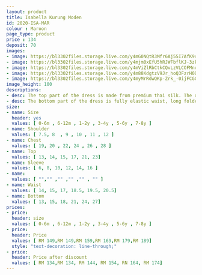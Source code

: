 ```yaml
---
layout: product
title: Isabella Kurung Moden 
id: 2020-ISA-MAR
colour : Maroon
page_type: product
price : 134
deposit: 70
images:
- image: https://bl3302files.storage.live.com/y4mG0NQtR3Mfr6Aj55I7AfK9rmky5yvRmdGD8ISlvLLDJqNgx7wH8DkxfmiCbyoEckCRvUDurAz4xOXyI_T9md-suDA8igRue4iwjY8yaGing66F3P1-ETnB5fGO5beLmskyWYUQ6U8uiq8mSjsxK5hR8dSv9rRnLX38JelSRKlocbYnkOOcP8HCWJZ0rRD2N_c?width=819&height=1024&cropmode=none
- image: https://bl3302files.storage.live.com/y4mjm0xEfU5hRJWFbflKJ-3zkYOJ33F7P5wac9CHoIhonK3cTB_lZnO2kR8wkS1uUzGAh3XAiB1jYz7HCidBmH2k6bvX2zEYhJhTfq5oqmUJds6ekJASSQlB3RuC06CBkgVU1e23gbGTE-2PO7ac56yqD9l_2VBGZHuStTeLN36WJleh1EFQS-aFODXpgV28EvP?width=819&height=1024&cropmode=none
- image: https://bl3302files.storage.live.com/y4mViZlRbCtkCQvLzVLCOFMnowZiQjnPFCvSdIzgBZeHafjmXTYv-Ts4o9qI_8W0rrp74wpNlnTyvVc2qn126OPwYo9bQu91iSU5b8Q-7Sew18mFWTTIFGgeZTXanoAmjk-s_rMv_U2r7AGKAShuWf6GHRhP3nEIKoqwdMibS_QcZDP-cgmxSdAw7S5cQgjEn5K?width=819&height=1024&cropmode=none
- image: https://bl3302files.storage.live.com/y4m88KdgtzV9Jr_hoQ3FzrH0DAqNwD0UkjdODYFsB_9X4CMgtCGDS7iRVhplwG14pOop0zMkhFLGoA8-nZ3YqjXSClg_iurx17RoTfJ6306ToU6nX0tENu4DUm7puRoDxvj9G0BDV2fCNiXS2aKqEcWXFO746UV0RI5qnRK92VIz9rXbhMY_cS5VrA1C16mPhpX?width=819&height=1024&cropmode=none
- image: https://bl3302files.storage.live.com/y4myMrRdwQKp-Zrk_-0ijFCGOlBX8AbCt5AVAR2LzdP7m3EH933RL_n_7Y53U1XwAjYu_802ZgIs1zb4rG9e160Wx154vOzlX3Y29_jw829NbbIdFxjDh-aDGYnKsjmYMlu82MvX62CbiIfehNb8GFaCV93bZCXMfVrVNNulzVlotYR3nDl1pDtY5hMHOAiiRpt?width=819&height=1024&cropmode=none
image_height: 100
descriptions:
- desc: The top part of the dress is made from premium thai silk. The design is round neck with zip at the back. Border lace with exclusive beads
- desc: The bottom part of the dress is fully elastic waist, long folded skirt.
size:
- name: Size
  header: yes
  values: [ 0-6m , 6-12m , 1-2y , 3-4y , 5-6y , 7-8y ]
- name: Shoulder
  values: [ 7.5, 8  , 9 , 10 , 11 , 12 ]
- name: Chest
  values: [ 19, 20 , 22, 24 , 26 , 28 ]
- name: Top
  values: [ 13, 14, 15, 17, 21, 23]
- name: Sleeve
  values: [ 6, 8, 10, 12, 14, 16 ]
- name: 
  values: [ "","" ,"" ,"" ,"" , "" ]
- name: Waist
  values: [ 14, 15, 17, 18.5, 19.5, 20.5]
- name: Bottom
  values: [ 13, 15, 18, 21, 24, 27]
prices:
- price:
  header: size
  values: [ 0-6m , 6-12m , 1-2y , 3-4y , 5-6y , 7-8y ]
- price:
  header: Price
  values: [ RM 149,RM 149,RM 159,RM 169,RM 179,RM 189]
  style: "text-decoration: line-through;"
- price:
  header: Price after discount
  values: [ RM 134,RM 134, RM 144, RM 154, RN 164, RM 174]
---
```

